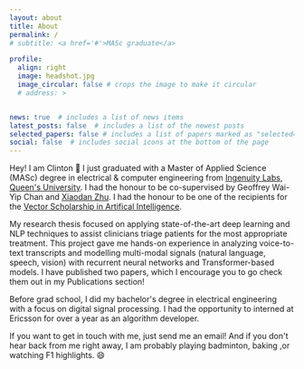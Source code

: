 ```yaml
---
layout: about
title: About
permalink: /
# subtitle: <a href='#'>MASc graduate</a>

profile:
  align: right
  image: headshot.jpg
  image_circular: false # crops the image to make it circular
  # address: >


news: true  # includes a list of news items
latest_posts: false  # includes a list of the newest posts
selected_papers: false # includes a list of papers marked as "selected={true}"
social: false  # includes social icons at the bottom of the page
---
```


Hey! I am Clinton :wave: I just graduated with a Master of Applied Science (MASc) degree in electrical & computer engineering from [Ingenuity Labs](https://ingenuitylabs.queensu.ca), [Queen's University](https://www.queensu.ca). I had the honour to be co-supervised by Geoffrey Wai-Yip Chan and [Xiaodan Zhu](http://www.xiaodanzhu.com). I had the honour to be one of the recipients for the [Vector Scholarship in Artifical Intelligence](https://vectorinstitute.ai/programs/scholarship/).

My research thesis focused on applying state-of-the-art deep learning and NLP techniques to assist clinicians triage patients for the most appropriate treatment. This project gave me hands-on experience in analyzing voice-to-text transcripts and modelling multi-modal signals (natural language, speech, vision) with recurrent neural networks and Transformer-based models. I have published two papers, which I encourage you to go check them out in my Publications section!

Before grad school, I did my bachelor's degree in electrical engineering with a focus on digital signal processing. I had the opportunity to interned at Ericsson for over a year as an algorithm developer.

If you want to get in touch with me, just send me an email! And if you don't hear back from me right away, I am probably playing badminton, baking ,or watching F1 highlights. :smile:

<!-- Write your biography here. Tell the world about yourself. Link to your favorite [subreddit](http://reddit.com). You can put a picture in, too. The code is already in, just name your picture `prof_pic.jpg` and put it in the `img/` folder.

Put your address / P.O. box / other info right below your picture. You can also disable any of these elements by editing `profile` property of the YAML header of your `_pages/about.md`. Edit `_bibliography/papers.bib` and Jekyll will render your [publications page](/al-folio/publications/) automatically.

Link to your social media connections, too. This theme is set up to use [Font Awesome icons](http://fortawesome.github.io/Font-Awesome/) and [Academicons](https://jpswalsh.github.io/academicons/), like the ones below. Add your Facebook, Twitter, LinkedIn, Google Scholar, or just disable all of them. -->
